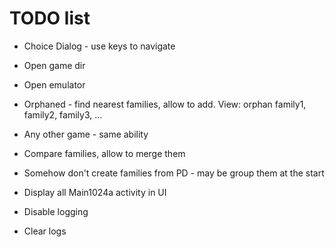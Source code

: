 # TODO list

* Choice Dialog - use keys to navigate
* Open game dir
* Open emulator

* Orphaned - find nearest families, allow to add.
View:
orphan
    family1,
    family2,
    family3,
    ...
    
* Any other game - same ability
    

* Compare families, allow to merge them

* Somehow don't create families from PD - may be group them at the start


* Display all Main1024a activity in UI
* Disable logging
* Clear logs